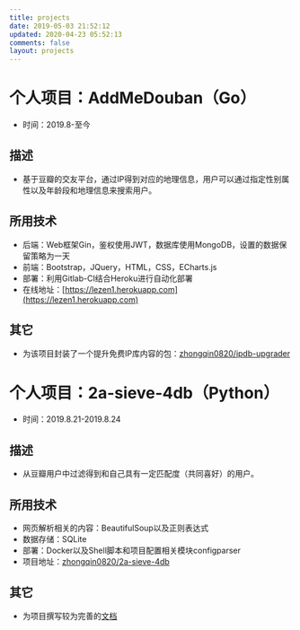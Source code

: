 ```yaml
---
title: projects
date: 2019-05-03 21:52:12
updated: 2020-04-23 05:52:13
comments: false
layout: projects
---
```

# 个人项目：AddMeDouban（Go）
- 时间：2019.8-至今

## 描述
- 基于豆瓣的交友平台，通过IP得到对应的地理信息，用户可以通过指定性别属性以及年龄段和地理信息来搜索用户。

## 所用技术
- 后端：Web框架Gin，鉴权使用JWT，数据库使用MongoDB，设置的数据保留策略为一天
- 前端：Bootstrap，JQuery，HTML，CSS，ECharts.js
- 部署：利用Gitlab-CI结合Heroku进行自动化部署
- 在线地址：[https://lezen1.herokuapp.com](https://lezen1.herokuapp.com)

## 其它
- 为该项目封装了一个提升免费IP库内容的包：[zhongqin0820/ipdb-upgrader](https://github.com/zhongqin0820/ipdb-upgrader) 

# 个人项目：2a-sieve-4db（Python）
- 时间：2019.8.21-2019.8.24

## 描述
- 从豆瓣用户中过滤得到和自己具有一定匹配度（共同喜好）的用户。 

## 所用技术
- 网页解析相关的内容：BeautifulSoup以及正则表达式
- 数据存储：SQLite
- 部署：Docker以及Shell脚本和项目配置相关模块configparser
- 项目地址：[zhongqin0820/2a-sieve-4db](https://github.com/zhongqin0820/2a-sieve-4db)

## 其它
- 为项目撰写较为完善的[文档](https://github.com/zhongqin0820/2a-sieve-4db)
